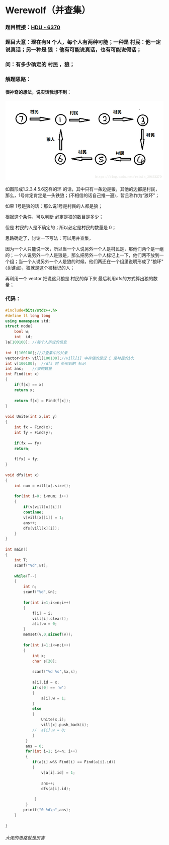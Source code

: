 # Werewolf（并查集）

### 题目链接：[HDU - 6370](https://vjudge.net/problem/1767887/origin) 

### 题目大意：现在有N 个人，每个人有两种可能；一种是  村民：他一定说真话；另一种是  狼   ：他有可能说真话，也有可能说假话；		

### 问：有多少确定的  村民  ，狼；

### 解题思路：

#### 很神奇的想法，说实话我想不到：

![img](狼人杀.png) 

如图形成1.2.3.4.5.6这样的环 的话，其中只有一条边是狼，其他的边都是村民，那么，1号肯定肯定是一头铁狼；(不相信的话自己推一遍)，暂且称作为“狼环”；

如果 1号是狼的话：那么说1号是村民的人都是狼；

根据这个条件，可以判断  必定是狼的数目是多少；

但是   村民的人是不确定的；所以必定是村民的数量是 0；

思路确定了，讨论一下写法：可以用并查集，

因为一个人只能说一次，所以当一个人说另外一个人是村民是，那他们两个是一组的；一个人说另外一个人是狼是，那么把另外一个人标记上一下，他们两不放到一个组；当一个人说另外一个人是狼的时候，他们两还在一个组里说明形成了"狼环"(关键点)，狼就是这个被标记的人；

再利用一个 vector 把说这只狼是  村民的存下来 最后利用dfs的方式算出狼的数量；

### 代码：



```c++
#include<bits/stdc++.h>
#define ll long long
using namespace std;
struct node{
	bool w;
	int  id;
}a[100100];	//每个人所说的信息

int f[100100];//并查集中的父亲
vector<int> vill[100100];//vill[i] 中存储的是说 i 是村民的id;
int v[100100];	//dfs 时 所用到的 标记
int ans;	//狼的数量
int Find(int x)
{
	if(f[x] == x)
	return x;
	
	return f[x] = Find(f[x]); 
}

void Unite(int x,int y)
{
	int fx = Find(x);
	int fy = Find(y);
	
	if(fx == fy)
	return;
	
	f[fx] = fy; 
}

void dfs(int x)
{
	int num = vill[x].size();
	
	for(int i=0; i<num; i++)
	{
		if(v[vill[x][i]])
		continue;
		v[vill[x][i]] = 1;
		ans++;
		dfs(vill[x][i]);
	}
}

int main()
{
	int T;
	scanf("%d",&T);
	
	while(T--)
	{
		int n;
		scanf("%d",&n);
		
		for(int i=1;i<=n;i++)
		{
			f[i] = i;
			vill[i].clear();
			a[i].w = 0;
		}
		memset(v,0,sizeof(v));
		
		for(int i=1;i<=n;i++)
		{
			int x;
			char s[20];
			
			scanf("%d %s",&x,s);
			
			a[i].id = x;
			if(s[0] == 'w')
			{
				a[i].w = 1;
			}
			else
			{
				Unite(x,i);
				vill[x].push_back(i);
			//	a[i].w = 0;
			}
		 } 
		 ans = 0;
		 for(int i=1; i<=n; i++)
		 {
		 	if(a[i].w&& Find(i) == Find(a[i].id))
		 	{
		 		v[a[i].id] = 1;
		 		
		 		ans++;
		 		dfs(a[i].id);
		 		
			 }
		 }
		printf("0 %d\n",ans);		
	}

}

```





######  大佬的思路就是厉害